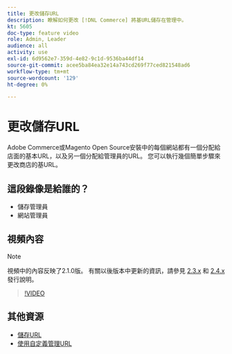 ```yaml
---
title: 更改儲存URL
description: 瞭解如何更改 [!DNL Commerce] 將基URL儲存在管理中。
kt: 5605
doc-type: feature video
role: Admin, Leader
audience: all
activity: use
exl-id: 6d9562e7-359d-4e82-9c1d-9536ba44df14
source-git-commit: acee5ba84ea32e14a743cd269f77ced821548ad6
workflow-type: tm+mt
source-wordcount: '129'
ht-degree: 0%

---
```


# 更改儲存URL

Adobe Commerce或Magento Open Source安裝中的每個網站都有一個分配給店面的基本URL，以及另一個分配給管理員的URL。 您可以執行幾個簡單步驟來更改商店的基URL。

## 這段錄像是給誰的？

- 儲存管理員
- 網站管理員

## 視頻內容

>[!NOTE]
>
>視頻中的內容反映了2.1.0版。 有關以後版本中更新的資訊，請參見 [2.3.x](https://devdocs.magento.com/guides/v2.3/release-notes/bk-release-notes.html) 和 [2.4.x](https://devdocs.magento.com/guides/v2.4/release-notes/bk-release-notes.html) 發行說明。

>[!VIDEO](https://video.tv.adobe.com/v/35488?quality=12&learn=on)

## 其他資源

- [儲存URL](https://docs.magento.com/user-guide/stores/store-urls.html)
- [使用自定義管理URL](https://docs.magento.com/user-guide/stores/store-urls-custom-admin.html)
